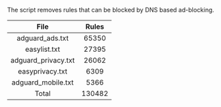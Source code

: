 The script removes rules that can be blocked by DNS based ad-blocking.


| File | Rules |
|:----:|:-----:|
| adguard_ads.txt | 65350 |
| easylist.txt | 27395 |
| adguard_privacy.txt | 26062 |
| easyprivacy.txt | 6309 |
| adguard_mobile.txt | 5366 |
| Total | 130482 |